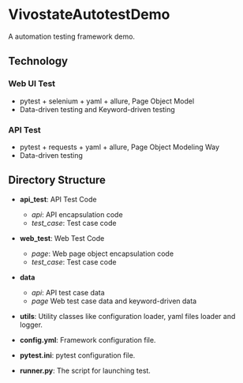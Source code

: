 # VivostateAutotestDemo

A automation testing framework demo.

## Technology

### Web UI Test

- pytest + selenium + yaml + allure, Page Object Model
- Data-driven testing and Keyword-driven testing

### API Test
- pytest + requests + yaml + allure, Page Object Modeling Way
- Data-driven testing


## Directory Structure

- **api_test**: API Test Code
    - *api*: API encapsulation code
    - *test_case*: Test case code

- **web_test**: Web Test Code
    - *page*: Web page object encapsulation code
    - *test_case*: Test case code

- **data**
    - *api*: API test case data
    - *page* Web test case data and keyword-driven data

- **utils**: Utility classes like configuration loader, yaml files loader and logger. 

- **config.yml**: Framework configuration file.

- **pytest.ini**: pytest configuration file.

- **runner.py**: The script for launching test.